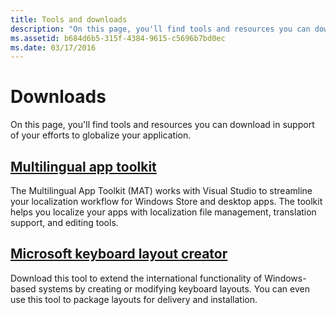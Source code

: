 ```yaml
---
title: Tools and downloads
description: "On this page, you'll find tools and resources you can download in support of your efforts to globalize your application."
ms.assetid: b684d6b5-315f-4384-9615-c5696b7bd0ec
ms.date: 03/17/2016
---
```

# Downloads

On this page, you'll find tools and resources you can download in support of your efforts to globalize your application.

## [Multilingual app toolkit](https://developer.microsoft.com/windows/develop/multilingual-app-toolkit)

The Multilingual App Toolkit (MAT) works with Visual Studio to streamline your localization workflow for Windows Store and desktop apps.
The toolkit helps you localize your apps with localization file management, translation support, and editing tools.

## [Microsoft keyboard layout creator](https://www.microsoft.com/en-us/download/details.aspx?id=102134)

Download this tool to extend the international functionality of Windows-based systems by creating or modifying keyboard layouts.
You can even use this tool to package layouts for delivery and installation.
